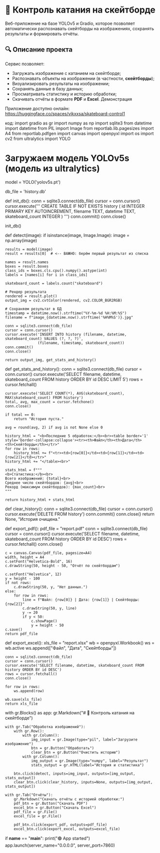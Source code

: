 # 🎯 Контроль катания на скейтборде

Веб-приложение на базе YOLOv5 и Gradio, которое позволяет автоматически распознавать скейтборды на изображениях, сохранять результаты и формировать отчёты.


## 🔍 Описание проекта

Сервис позволяет:
- Загружать изображение с катанием на скейтборде;
- Распознавать объекты на изображении (в частности, **скейтборды**);
- Визуализировать результаты на изображении;
- Сохранять данные в базу данных;
- Просматривать статистику и историю обработки;
- Скачивать отчёты в формате **PDF** и **Excel**.
Демонстрация

Приложение доступно онлайн:
https://huggingface.co/spaces/vikxxsa/skateboard-control1

код:
import gradio as gr
import numpy as np
import sqlite3
from datetime import datetime
from PIL import Image
from reportlab.lib.pagesizes import A4
from reportlab.pdfgen import canvas
import openpyxl
import os
import cv2
from ultralytics import YOLO

# Загружаем модель YOLOv5s (модель из ultralytics)
model = YOLO('yolov5s.pt')

db_file = 'history.db'

def init_db():
    conn = sqlite3.connect(db_file)
    cursor = conn.cursor()
    cursor.execute('''
        CREATE TABLE IF NOT EXISTS history (
            id INTEGER PRIMARY KEY AUTOINCREMENT,
            filename TEXT,
            datetime TEXT,
            skateboard_count INTEGER
        )
    ''')
    conn.commit()
    conn.close()

init_db()

def detect(image):
    if isinstance(image, Image.Image):
        image = np.array(image)

    results = model(image)
    result = results[0]  # <-- ВАЖНО: берём первый результат из списка

    names = result.names
    boxes = result.boxes
    class_ids = boxes.cls.cpu().numpy().astype(int)
    labels = [names[i] for i in class_ids]

    skateboard_count = labels.count("skateboard")

    # Рендер результата
    rendered = result.plot()
    output_img = cv2.cvtColor(rendered, cv2.COLOR_BGR2RGB)

    # Сохраняем результат в БД
    timestamp = datetime.now().strftime("%Y-%m-%d %H:%M:%S")
    filename = f"image_{datetime.now().strftime('%H%M%S')}.jpg"

    conn = sqlite3.connect(db_file)
    cursor = conn.cursor()
    cursor.execute('INSERT INTO history (filename, datetime, skateboard_count) VALUES (?, ?, ?)',
                   (filename, timestamp, skateboard_count))
    conn.commit()
    conn.close()

    return output_img, get_stats_and_history()


def get_stats_and_history():
    conn = sqlite3.connect(db_file)
    cursor = conn.cursor()
    cursor.execute('SELECT filename, datetime, skateboard_count FROM history ORDER BY id DESC LIMIT 5')
    rows = cursor.fetchall()

    cursor.execute('SELECT COUNT(*), AVG(skateboard_count), MAX(skateboard_count) FROM history')
    total, avg, max_count = cursor.fetchone()
    conn.close()

    if total == 0:
        return "История пуста."

    avg = round(avg, 2) if avg is not None else 0

    history_html = "<b>Последние 5 обработок:</b><br><table border='1' style='border-collapse:collapse'><tr><th>Файл</th><th>Дата</th><th>Скейтборды</th></tr>"
    for row in rows:
        history_html += f"<tr><td>{row[0]}</td><td>{row[1]}</td><td>{row[2]}</td></tr>"
    history_html += "</table><br>"

    stats_html = f"""
    <b>Статистика:</b><br>
    Всего изображений: {total}<br>
    Среднее число скейтбордов: {avg}<br>
    Рекорд (максимум скейтбордов): {max_count}<br>
    """

    return history_html + stats_html

def clear_history():
    conn = sqlite3.connect(db_file)
    cursor = conn.cursor()
    cursor.execute('DELETE FROM history')
    conn.commit()
    conn.close()
    return None, "История очищена."

def export_pdf():
    pdf_file = "report.pdf"
    conn = sqlite3.connect(db_file)
    cursor = conn.cursor()
    cursor.execute('SELECT filename, datetime, skateboard_count FROM history ORDER BY id DESC')
    rows = cursor.fetchall()
    conn.close()

    c = canvas.Canvas(pdf_file, pagesize=A4)
    width, height = A4
    c.setFont("Helvetica-Bold", 16)
    c.drawString(50, height - 50, "Отчёт по скейтбордам")

    c.setFont("Helvetica", 12)
    y = height - 100
    if not rows:
        c.drawString(50, y, "Нет данных.")
    else:
        for row in rows:
            line = f"Файл: {row[0]} | Дата: {row[1]} | Скейтборды: {row[2]}"
            c.drawString(50, y, line)
            y -= 20
            if y < 50:
                c.showPage()
                y = height - 50
    c.save()
    return pdf_file

def export_excel():
    xls_file = "report.xlsx"
    wb = openpyxl.Workbook()
    ws = wb.active
    ws.append(["Файл", "Дата", "Скейтборды"])

    conn = sqlite3.connect(db_file)
    cursor = conn.cursor()
    cursor.execute('SELECT filename, datetime, skateboard_count FROM history ORDER BY id DESC')
    rows = cursor.fetchall()
    conn.close()

    for row in rows:
        ws.append(row)

    wb.save(xls_file)
    return xls_file

with gr.Blocks() as app:
    gr.Markdown("# 🎯 Контроль катания на скейтборде")

    with gr.Tab("Обработка изображений"):
        with gr.Row():
            with gr.Column():
                img_input = gr.Image(type="pil", label="Загрузите изображение")
                btn = gr.Button("Обработать")
                clear_btn = gr.Button("Очистить историю")
            with gr.Column():
                img_output = gr.Image(type="numpy", label="Результат")
                stats_output = gr.HTML(label="История и статистика")

        btn.click(detect, inputs=img_input, outputs=[img_output, stats_output])
        clear_btn.click(clear_history, inputs=None, outputs=[img_output, stats_output])

    with gr.Tab("Отчёты"):
        gr.Markdown("Скачать отчёты с историей обработки:")
        pdf_btn = gr.Button("Скачать PDF")
        excel_btn = gr.Button("Скачать Excel")
        pdf_file = gr.File()
        excel_file = gr.File()

        pdf_btn.click(export_pdf, outputs=pdf_file)
        excel_btn.click(export_excel, outputs=excel_file)

if __name__ == "__main__":
    print("🟢 App started")
    app.launch(server_name="0.0.0.0", server_port=7860)


